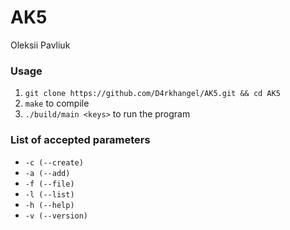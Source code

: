 # AK5

Oleksii Pavliuk

### Usage

1. `git clone https://github.com/D4rkhangel/AK5.git && cd AK5`
1. `make` to compile
1. `./build/main <keys>` to run the program

### List of accepted parameters

- `-c (--create)`
- `-a (--add)`
- `-f (--file)`
- `-l (--list)`
- `-h (--help)`
- `-v (--version)`
